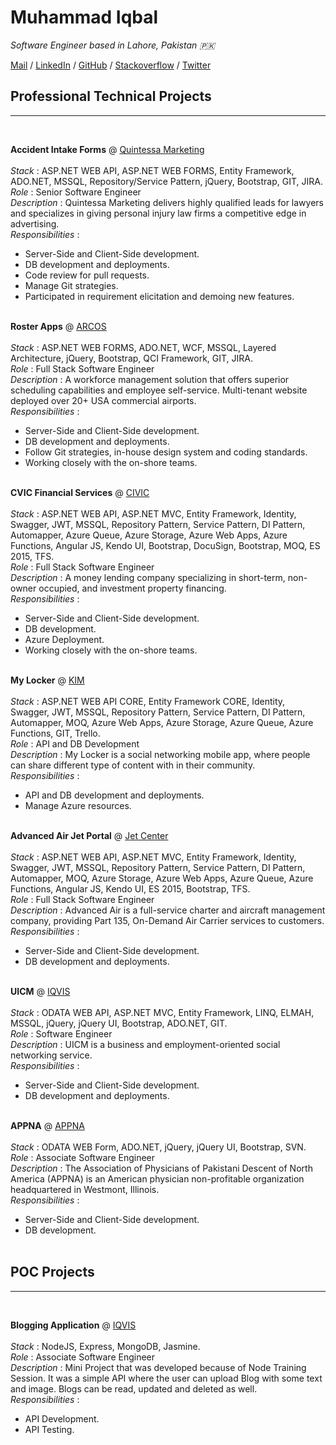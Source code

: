 # Muhammad Iqbal
_Software Engineer based in Lahore, Pakistan 🇵🇰_ <br>

[Mail](mailto:agha.muhammad.iqbal@gmail.com) / [LinkedIn](https://www.linkedin.com/in/muhammadiqbaldotnet) / [GitHub](https://github.com/aghadostain/) / [Stackoverflow](https://stackoverflow.com/users/5985558/jbs) / [Twitter](https://twitter.com/agha_dostain/) 
<br>

## Professional Technical Projects
---
<br>

**Accident Intake Forms** @ [Quintessa Marketing](http://quintessamarketing.com)
<br><br>
_Stack_ : ASP.NET WEB API, ASP.NET WEB FORMS, Entity Framework, ADO.NET, MSSQL, Repository/Service Pattern, jQuery, Bootstrap, GIT, JIRA.
<br>
_Role_ : Senior Software Engineer
<br>
_Description_ : Quintessa Marketing delivers highly qualified leads for lawyers and specializes in giving personal injury law firms a competitive edge in advertising.
<br>
_Responsibilities_ :

  - Server-Side and Client-Side development.
  - DB development and deployments.
  - Code review for pull requests.
  - Manage Git strategies.
  - Participated in requirement elicitation and demoing new features.
<br> <br>
  
__Roster Apps__ @ [ARCOS](https://www.arcos-inc.com/rosterapps/)
<br><br>
_Stack_ : ASP.NET WEB FORMS, ADO.NET, WCF, MSSQL, Layered Architecture, jQuery, Bootstrap, QCI Framework, GIT, JIRA.
<br>
_Role_ : Full Stack Software Engineer
<br>
_Description_ : A workforce management solution that offers superior scheduling capabilities and employee self-service. Multi-tenant website deployed over 20+ USA commercial airports.
<br>
_Responsibilities_ : 

  + Server-Side and Client-Side development.
  + DB development and deployments.
  + Follow Git strategies, in-house design system and coding standards.
  + Working closely with the on-shore teams.
<br><br>

__CVIC Financial Services__ @ [CIVIC](https://www.civicfs.com/)
<br><br>
_Stack_ : ASP.NET WEB API, ASP.NET MVC, Entity Framework, Identity, Swagger, JWT, MSSQL, Repository Pattern, Service Pattern, DI Pattern, Automapper, Azure Queue, Azure Storage, Azure Web Apps, Azure Functions, Angular JS, Kendo UI, Bootstrap, DocuSign, Bootstrap, MOQ, ES
2015, TFS.
<br>
_Role_ : Full Stack Software Engineer
<br>
_Description_ : A money lending company specializing in short-term, non-owner occupied, and investment property financing.
<br>
_Responsibilities_ : 

  + Server-Side and Client-Side development.
  + DB development.
  + Azure Deployment.
  + Working closely with the on-shore teams.
<br><br>

__My Locker__ @ [KIM](https://kimsp.co.uk/)
<br><br>
_Stack_ : ASP.NET WEB API CORE, Entity Framework CORE, Identity, Swagger, JWT, MSSQL, Repository Pattern, Service Pattern, DI Pattern, Automapper, MOQ, Azure Web Apps, Azure Storage, Azure Queue, Azure Functions, GIT, Trello.
<br>
_Role_ : API and DB Development
<br>
_Description_ : My Locker is a social networking mobile app, where people can share different type of content with in their community.
<br>
_Responsibilities_ : 

  + API and DB development and deployments.
  + Manage Azure resources.
<br><br>

__Advanced Air Jet Portal__ @ [Jet Center](https://jetcenterla.com/)
<br><br>
_Stack_ : ASP.NET WEB API, ASP.NET MVC, Entity Framework, Identity, Swagger, JWT, MSSQL, Repository Pattern, Service Pattern, DI Pattern, Automapper, MOQ, Azure Storage, Azure Web Apps, Azure Queue, Azure Functions, Angular JS, Kendo UI, ES 2015, Bootstrap, TFS.
<br>
_Role_ : Full Stack Software Engineer
<br>
_Description_ : Advanced Air is a full-service charter and aircraft management company, providing Part 135, On-Demand Air Carrier services to customers.
<br>
_Responsibilities_ : 

  + Server-Side and Client-Side development.
  + DB development and deployments.
<br><br>

__UICM__ @ [IQVIS](https://www.iqvis.com/)
<br><br>
_Stack_ : ODATA WEB API, ASP.NET MVC, Entity Framework, LINQ, ELMAH, MSSQL, jQuery, jQuery UI, Bootstrap, ADO.NET, GIT.
<br>
_Role_ : Software Engineer
<br>
_Description_ : UICM is a business and employment-oriented social networking service.
<br>
_Responsibilities_ : 

  + Server-Side and Client-Side development.
  + DB development and deployments.
<br><br>


__APPNA__ @ [APPNA](https://appna.org/)
<br><br>
_Stack_ : ODATA WEB Form, ADO.NET, jQuery, jQuery UI, Bootstrap, SVN.
<br>
_Role_ : Associate Software Engineer
<br>
_Description_ : The Association of Physicians of Pakistani Descent of North America (APPNA) is an American physician non-profitable organization headquartered in Westmont, Illinois.
<br>
_Responsibilities_ : 

  + Server-Side and Client-Side development.
  + DB development.
<br><br>


## POC Projects
---
<br>

__Blogging Application__ @ [IQVIS](https://www.iqvis.com/)
<br><br>
_Stack_ : NodeJS, Express, MongoDB, Jasmine.
<br>
_Role_ : Associate Software Engineer
<br>
_Description_ : Mini Project that was developed because of Node Training Session. It was a simple API where the user can upload Blog with some text and image. Blogs can be read, updated and deleted as well.
<br>
_Responsibilities_ : 

  + API Development.
  + API Testing.
<br><br>


<script type="text/javascript">window.onload = function(){document.getElementsByTagName("footer")[0].remove();document.getElementsByClassName("view")[0].remove();}</script>
